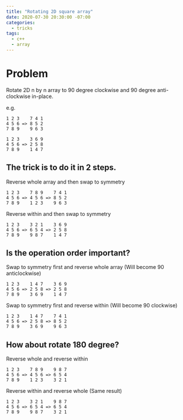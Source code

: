 ```yaml
---
title: "Rotating 2D square array"
date: 2020-07-30 20:30:00 -07:00
categories:
  - tricks
tags:
  - c++
  - array
---
```

# Problem  
Rotate 2D n by n array to 90 degree clockwise and 90 degree anti-clockwise in-place.  

e.g.  
```
1 2 3    7 4 1  
4 5 6 => 8 5 2  
7 8 9    9 6 3  
```
```
1 2 3    3 6 9  
4 5 6 => 2 5 8  
7 8 9    1 4 7  
```
## The trick is to do it in 2 steps.  
Reverse whole array and then swap to symmetry  
```
1 2 3    7 8 9    7 4 1
4 5 6 => 4 5 6 => 8 5 2
7 8 9    1 2 3    9 6 3  
```
Reverse within and then swap to symmetry  
```
1 2 3    3 2 1    3 6 9  
4 5 6 => 6 5 4 => 2 5 8  
7 8 9    9 8 7    1 4 7  
```
## Is the operation order important?  
Swap to symmetry first and reverse whole array  (Will become 90 anticlockwise)
```
1 2 3    1 4 7    3 6 9
4 5 6 => 2 5 8 => 2 5 8
7 8 9    3 6 9    1 4 7
```  
Swap to symmetry first and reverse within  (Will become 90 clockwise)
```
1 2 3    1 4 7    7 4 1
4 5 6 => 2 5 8 => 8 5 2
7 8 9    3 6 9    9 6 3
```
## How about rotate 180 degree?  
Reverse whole and reverse within
```
1 2 3    7 8 9    9 8 7
4 5 6 => 4 5 6 => 6 5 4
7 8 9    1 2 3    3 2 1
```
Reverse within and reverse whole (Same result)
```
1 2 3    3 2 1    9 8 7
4 5 6 => 6 5 4 => 6 5 4
7 8 9    9 8 7    3 2 1
```
